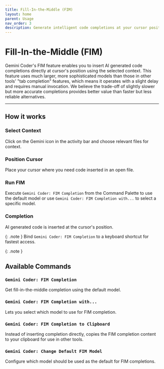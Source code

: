 ```yaml
---
title: Fill-In-the-Middle (FIM)
layout: home
parent: Usage
nav_order: 3
description: Generate intelligent code completions at your cursor position using Gemini Coder's Fill-In-the-Middle (FIM) feature
---
```


# Fill-In-the-Middle (FIM)

Gemini Coder's FIM feature enables you to insert AI generated code completions directly at cursor's position using the selected context. This feature uses much larger, more sophisticated models than those in other tools' "tab completion" features, which means it operates with a slight delay and requires manual invocation. We believe the trade-off of slightly slower but more accurate completions provides better value than faster but less reliable alternatives.

---

## How it works

### Select Context

Click on the Gemini icon in the activity bar and choose relevant files for context.

### Position Cursor

Place your cursor where you need code inserted in an open file.

### Run FIM

Execute `Gemini Coder: FIM Completion` from the Command Palette to use the default model or use `Gemini Coder: FIM Completion with...` to select a specific model.

### Completion

AI generated code is inserted at the cursor's position.

{: .note }
Bind `Gemini Coder: FIM Completion` to a keyboard shortcut for fastest access.

{: .note }

## Available Commands

### `Gemini Coder: FIM Completion`

Get fill-in-the-middle completion using the default model.

### `Gemini Coder: FIM Completion with...`

Lets you select which model to use for FIM completion.

### `Gemini Coder: FIM Completion to Clipboard`

Instead of inserting completion directly, copies the FIM completion content to your clipboard for use in other tools.

### `Gemini Coder: Change Default FIM Model`

Configure which model should be used as the default for FIM completions.
